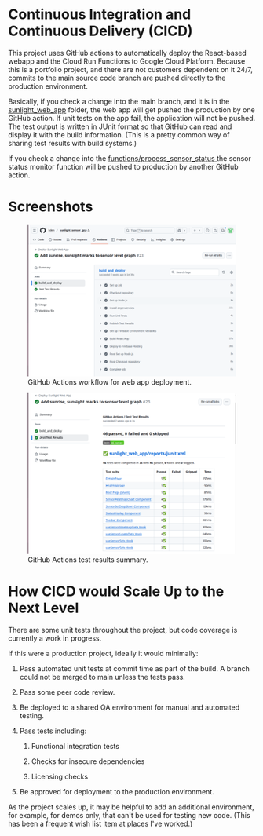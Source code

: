 # Continuous Integration and Continuous Delivery (CICD)

This project uses GitHub actions to automatically deploy the React-based webapp and the Cloud Run Functions to Google Cloud Platform.  Because this is a portfolio project, and there are not customers dependent on it 24/7, commits to the main source code branch are pushed directly to the production environment.

Basically, if you check a change into the main branch, and it is in the [sunlight_web_app](https://github.com/kden/sunlight_sensor_gcp/tree/main/sunlight_web_app) folder, the web app will get pushed the production by one GitHub action.  If unit tests on the app fail, the application will not be pushed.  The test output is written in JUnit format so that GitHub can read and display it with the build information.  (This is a pretty common way of sharing test results with build systems.)

If you check a change into the [functions/process_sensor_status ](https://github.com/kden/sunlight_sensor_gcp/tree/main/functions/sensor_status_monitor) the sensor status monitor function will be pushed to production by another GitHub action.

# Screenshots
<figure>
  <img src="images/github_action_workflow.png" alt="Screenshot of the GitHub Actions workflow for the web app deployment, showing steps like Set Up Job, Checkout Repository, Install Dependencies, Run  Unit Tests, and Deploy to Firebase Hosting." width="800" />
  <figcaption>GitHub Actions workflow for web app deployment.</figcaption>
</figure>

<figure>
  <img src="images/github_action_test_output.png" alt="Screenshot showing the test results summary in GitHub Actions, with a green checkmark indicating all tests passed." width="800" />
  <figcaption>GitHub Actions test results summary.</figcaption>
</figure>


# How CICD would Scale Up to the Next Level
There are some unit tests throughout the project, but code coverage is currently a work in progress.


If this were a production project, ideally it would minimally:

1. Pass automated unit tests at commit time as part of the build.  A branch could not be merged to main unless the tests pass.

2. Pass some peer code review.

3. Be deployed to a shared QA environment for manual and automated testing.

4. Pass tests including:
   
   1. Functional integration tests
   
   2. Checks for insecure dependencies
   
   3. Licensing checks

5. Be approved for deployment to the production environment.

As the project scales up, it may be helpful to add an additional environment, for example, for demos only, that can't be used for testing new code.   (This has been a frequent wish list item at places I've worked.)

